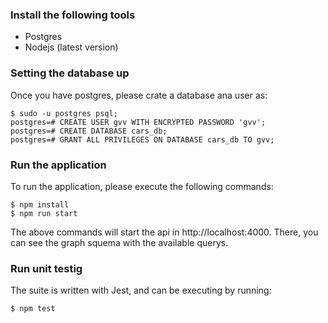 ### Install the following tools

- Postgres
- Nodejs (latest version)

### Setting the database up

Once you have postgres, please crate a database ana user as:

```
$ sudo -u postgres psql;
postgres=# CREATE USER gvv WITH ENCRYPTED PASSWORD 'gvv';
postgres=# CREATE DATABASE cars_db;
postgres=# GRANT ALL PRIVILEGES ON DATABASE cars_db TO gvv;
```

### Run the application

To run the application, please execute the following commands:

```
$ npm install
$ npm run start
```

The above commands will start the api in http://localhost:4000. There, you can see the graph squema
with the available querys.

### Run unit testig

The suite is written with Jest, and can be executing by running:

```
$ npm test
```
